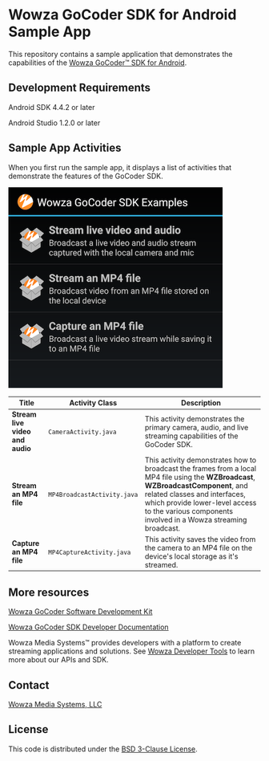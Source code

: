 # Wowza GoCoder SDK for Android Sample App
This repository contains a sample application that demonstrates the capabilities of the [Wowza GoCoder™ SDK for Android](https://www.wowza.com/products/gocoder/sdk).

## Development Requirements

Android SDK 4.4.2 or later

Android Studio 1.2.0 or later

## Sample App Activities
When you first run the sample app, it displays a list of activities that demonstrate the features of the GoCoder SDK.

![Sample App Activities](activities.png)

| Title | Activity Class | Description |
| --- | --- | --- |
|**Stream live video and audio** | `CameraActivity.java` |This activity demonstrates the primary camera, audio, and live streaming capabilities of the GoCoder SDK. |
| **Stream an MP4 file** | `MP4BroadcastActivity.java` |This activity demonstrates how to broadcast the frames from a local MP4 file using the **WZBroadcast**, **WZBroadcastComponent**, and related classes and interfaces, which provide lower-level access to the various components involved in a Wowza streaming broadcast. |
| **Capture an MP4 file** | `MP4CaptureActivity.java` |This activity saves the video from the camera to an MP4 file on the device's local storage as it's streamed. |

## More resources
[Wowza GoCoder Software Development Kit](https://www.wowza.com/products/gocoder/sdk)

[Wowza GoCoder SDK Developer Documentation](https://www.wowza.com/resources/gocodersdk/docs/1.0/)

Wowza Media Systems™ provides developers with a platform to create streaming applications and solutions. See [Wowza Developer Tools](https://www.wowza.com/resources/developers) to learn more about our APIs and SDK.

## Contact
[Wowza Media Systems, LLC](https://www.wowza.com/contact)

## License
This code is distributed under the [BSD 3-Clause License](https://github.com/WowzaMediaSystems/gocoder-sdk-samples-android/blob/master/LICENSE.txt).
